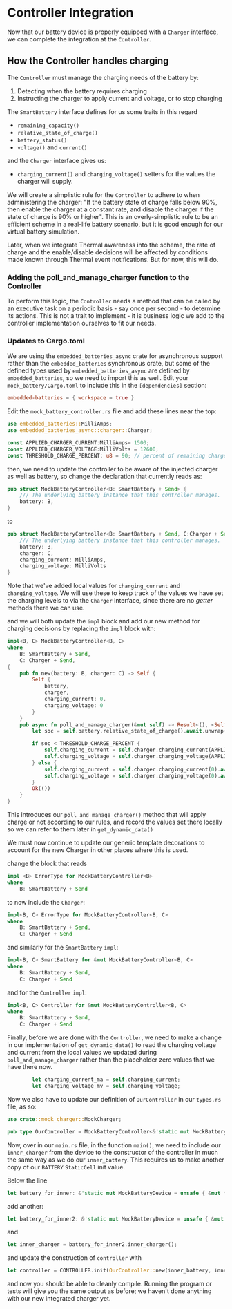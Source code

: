 # Controller Integration

Now that our battery device is properly equipped with a `Charger` interface, we can complete the integration at the `Controller`.

## How the Controller handles charging

The `Controller` must manage the charging needs of the battery by:
1. Detecting when the battery requires charging
2. Instructing the charger to apply current and voltage, or to stop charging

The `SmartBattery` interface defines for us some traits in this regard
- `remaining_capacity()`
- `relative_state_of_charge()`
- `battery_status()`
- `voltage()` and `current()`

and the `Charger` interface gives us:
- `charging_current()` and `charging_voltage()` setters for the values the charger will supply.

We will create a simplistic rule for the `Controller` to adhere to when administering the charger:
"If the battery state of charge falls below 90%, then enable the charger at a constant rate, and disable the
charger if the state of charge is 90% or higher".
This is an overly-simplistic rule to be an efficient scheme in a real-life battery scenario, but it is good enough for our virtual battery simulation.

Later, when we integrate Thermal awareness into the scheme, the rate of charge and the enable/disable decisions will be affected
by conditions made known through Thermal event notifications.  But for now, this will do.

### Adding the poll_and_manage_charger function to the Controller
To perform this logic, the `Controller` needs a method that can be called by an executive task on a periodic basis - say once per second - to determine its actions.  This is not a trait to implement - it is business logic we add to the controller implementation ourselves to fit our needs.

### Updates to Cargo.toml
We are using the `embedded_batteries_async` crate for asynchronous support rather than the `embedded_batteries` synchronous crate, but some of the defined types used by `embedded_batteries_async` are defined by `embedded_batteries`, so we need to import this as well.  Edit your `mock_battery/Cargo.toml` to include this in the `[dependencies]` section:
```toml
embedded-batteries = { workspace = true }
```

Edit the `mock_battery_controller.rs` file and add these lines near the top:
```rust
use embedded_batteries::MilliAmps;
use embedded_batteries_async::charger::Charger;

const APPLIED_CHARGER_CURRENT:MilliAmps= 1500;  
const APPLIED_CHARGER_VOLTAGE:MilliVolts = 12600;
const THRESHOLD_CHARGE_PERCENT: u8 = 90; // percent of remaining charge boundary to turn charger on/off
```

then, we need to update the controller to be aware of the injected charger as well as battery, 
so change the declaration that currently reads as:
```rust
pub struct MockBatteryController<B: SmartBattery + Send> {
    /// The underlying battery instance that this controller manages.
    battery: B,
}
```
to
```rust
pub struct MockBatteryController<B: SmartBattery + Send, C:Charger + Send> {
    /// The underlying battery instance that this controller manages.
    battery: B,
    charger: C,
    charging_current: MilliAmps,
    charging_voltage: MilliVolts
}
```
Note that we've added local values for `charging_current` and `charging_voltage`.  We will use these to keep track of the 
values we have set the charging levels to via the `Charger` interface, since there are no _getter_ methods there we can use.

and we will both update the `impl` block and add our new method for charging decisions by replacing the `impl` block with:

```rust
impl<B, C> MockBatteryController<B, C>
where
    B: SmartBattery + Send,
    C: Charger + Send,
{
    pub fn new(battery: B, charger: C) -> Self {
        Self { 
            battery, 
            charger,
            charging_current: 0,
            charging_voltage: 0
        }
    }
    pub async fn poll_and_manage_charger(&mut self) -> Result<(), <Self as ErrorType>::Error> {
        let soc = self.battery.relative_state_of_charge().await.unwrap();

        if soc < THRESHOLD_CHARGE_PERCENT {
            self.charging_current = self.charger.charging_current(APPLIED_CHARGER_CURRENT).await.unwrap();
            self.charging_voltage = self.charger.charging_voltage(APPLIED_CHARGER_VOLTAGE).await.unwrap();
        } else {
            self.charging_current = self.charger.charging_current(0).await.unwrap();
            self.charging_voltage = self.charger.charging_voltage(0).await.unwrap();
        }
        Ok(())
    }
}
```
This introduces our `poll_and_manage_charger()` method that will apply charge or not according to our rules, and record the values
set there locally so we can refer to them later in `get_dynamic_data()`

We must now continue to update our generic template decorations to account for the new Charger in other places where this is used.

change the block that reads
```rust
impl <B> ErrorType for MockBatteryController<B>
where
    B: SmartBattery + Send
```
to now include the `Charger`: 
```rust
impl<B, C> ErrorType for MockBatteryController<B, C>
where
    B: SmartBattery + Send,
    C: Charger + Send
```
and similarly for the `SmartBattery` `impl`:
```rust
impl<B, C> SmartBattery for &mut MockBatteryController<B, C>
where
    B: SmartBattery + Send,
    C: Charger + Send
```
and for the `Controller` `impl`:
```rust
impl<B, C> Controller for &mut MockBatteryController<B, C>
where
    B: SmartBattery + Send,
    C: Charger + Send
```

Finally, before we are done with the `Controller`, we need to make a change in our implementation of `get_dynamic_data()` to read the charging voltage and current from the local values we updated during `poll_and_manage_charger` rather than the placeholder zero values that we have there now.
```rust
        let charging_current_ma = self.charging_current;
        let charging_voltage_mv = self.charging_voltage;
```
Now we also have to update our definition of `OurController` in our `types.rs` file, as so:
```rust
use crate::mock_charger::MockCharger;

pub type OurController = MockBatteryController<&'static mut MockBattery, &'static mut MockCharger>;
```

Now, over in our `main.rs` file, in the function `main()`, we need to include our `inner_charger` from the device to the constructor of the controller in much the same way as we do our `inner_battery`.  This requires us to make another copy of our `BATTERY` `StaticCell` init value.

Below the line
```rust
let battery_for_inner: &'static mut MockBatteryDevice = unsafe { &mut *(battery as *const MockBatteryDevice as *mut MockBatteryDevice) };
```
add another:
```rust
let battery_for_inner2: &'static mut MockBatteryDevice = unsafe { &mut *(battery as *const MockBatteryDevice as *mut MockBatteryDevice) };
```
and
```rust
let inner_charger = battery_for_inner2.inner_charger();
```
and update the construction of `controller` with
```rust
let controller = CONTROLLER.init(OurController::new(inner_battery, inner_charger));
```

and now you should be able to cleanly compile.  Running the program or tests will give you the same output as before; we haven't done anything with our new integrated charger yet.











